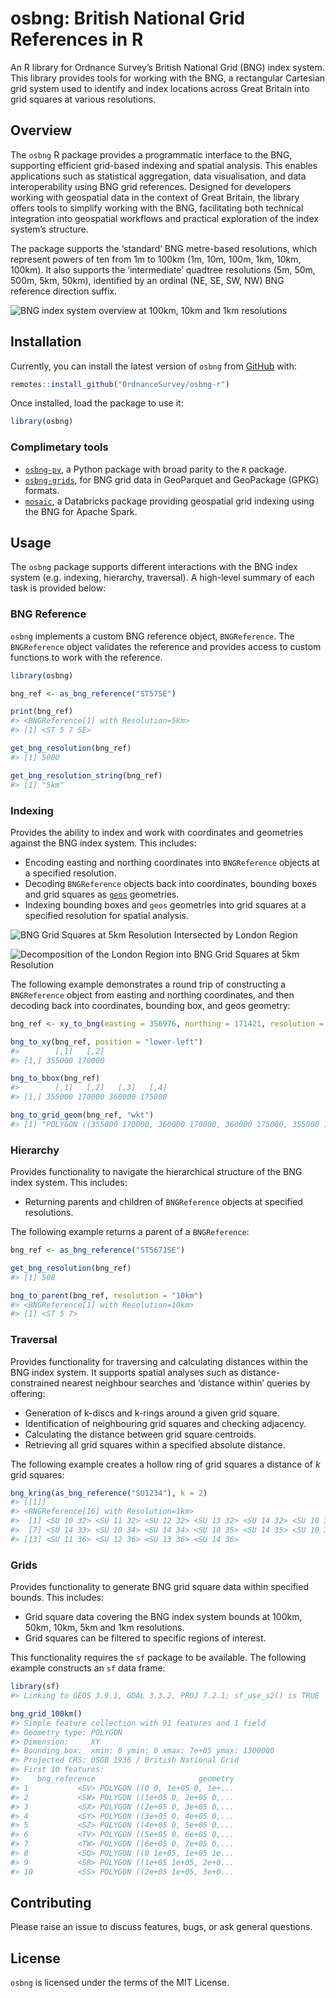 
<!-- README.md is generated from README.Rmd. Please edit that file -->

# osbng: British National Grid References in R

An R library for Ordnance Survey’s British National Grid (BNG) index
system. This library provides tools for working with the BNG, a
rectangular Cartesian grid system used to identify and index locations
across Great Britain into grid squares at various resolutions.

## Overview

The `osbng` R package provides a programmatic interface to the BNG,
supporting efficient grid-based indexing and spatial analysis. This
enables applications such as statistical aggregation, data
visualisation, and data interoperability using BNG grid references.
Designed for developers working with geospatial data in the context of
Great Britain, the library offers tools to simplify working with the
BNG, facilitating both technical integration into geospatial workflows
and practical exploration of the index system’s structure.

The package supports the ‘standard’ BNG metre-based resolutions, which
represent powers of ten from 1m to 100km (1m, 10m, 100m, 1km, 10km,
100km). It also supports the ‘intermediate’ quadtree resolutions (5m,
50m, 500m, 5km, 50km), identified by an ordinal (NE, SE, SW, NW) BNG
reference direction suffix.

![BNG index system overview at 100km, 10km and 1km
resolutions](man/figures/osbng_grids_100km_10km_1km_R.png) <!-- -->

## Installation

Currently, you can install the latest version of `osbng` from
[GitHub](https://github.com/OrdnanceSurvey/osbng-r) with:

``` r
remotes::install_github("OrdnanceSurvey/osbng-r")
```

Once installed, load the package to use it:

``` r
library(osbng)
```

### Complimetary tools

- [`osbng-py`](https://github.com/OrdnanceSurvey/osbng-py), a Python
  package with broad parity to the `R` package.
- [`osbng-grids`](https://github.com/OrdnanceSurvey/osbng-grids), for
  BNG grid data in GeoParquet and GeoPackage (GPKG) formats.
- [`mosaic`](https://github.com/databrickslabs/mosaic), a Databricks
  package providing geospatial grid indexing using the BNG for Apache
  Spark.

## Usage

The `osbng` package supports different interactions with the BNG index
system (e.g. indexing, hierarchy, traversal). A high-level summary of
each task is provided below:

### BNG Reference

`osbng` implements a custom BNG reference object, `BNGReference`. The
`BNGReference` object validates the reference and provides access to
custom functions to work with the reference.

``` r
library(osbng)

bng_ref <- as_bng_reference("ST57SE")

print(bng_ref)
#> <BNGReference[1] with Resolution=5km>
#> [1] <ST 5 7 SE>

get_bng_resolution(bng_ref)
#> [1] 5000

get_bng_resolution_string(bng_ref)
#> [1] "5km"
```

### Indexing

Provides the ability to index and work with coordinates and geometries
against the BNG index system. This includes:

- Encoding easting and northing coordinates into `BNGReference` objects
  at a specified resolution.
- Decoding `BNGReference` objects back into coordinates, bounding boxes
  and grid squares as [`geos`](https://cran.r-project.org/package=geos)
  geometries.
- Indexing bounding boxes and `geos` geometries into grid squares at a
  specified resolution for spatial analysis.

![BNG Grid Squares at 5km Resolution Intersected by London
Region](man/figures/osbng_indexing_geom_to_bng_5km_london.png)<!-- -->

![Decomposition of the London Region into BNG Grid Squares at 5km
Resolution](man/figures/osbng_indexing_geom_to_bng_intersection_5km_london.png)<!-- -->

The following example demonstrates a round trip of constructing a
`BNGReference` object from easting and northing coordinates, and then
decoding back into coordinates, bounding box, and geos geometry:

``` r
bng_ref <- xy_to_bng(easting = 356976, northing = 171421, resolution = "5km")

bng_to_xy(bng_ref, position = "lower-left")
#>        [,1]   [,2]
#> [1,] 355000 170000

bng_to_bbox(bng_ref)
#>        [,1]   [,2]   [,3]   [,4]
#> [1,] 355000 170000 360000 175000

bng_to_grid_geom(bng_ref, "wkt")
#> [1] "POLYGON ((355000 170000, 360000 170000, 360000 175000, 355000 175000, 355000 170000))"
```

### Hierarchy

Provides functionality to navigate the hierarchical structure of the BNG
index system. This includes:

- Returning parents and children of `BNGReference` objects at specified
  resolutions.

The following example returns a parent of a `BNGReference`:

``` r
bng_ref <- as_bng_reference("ST5671SE")

get_bng_resolution(bng_ref)
#> [1] 500

bng_to_parent(bng_ref, resolution = "10km")
#> <BNGReference[1] with Resolution=10km>
#> [1] <ST 5 7>
```

### Traversal

Provides functionality for traversing and calculating distances within
the BNG index system. It supports spatial analyses such as
distance-constrained nearest neighbour searches and ‘distance within’
queries by offering:

- Generation of k-discs and k-rings around a given grid square.
- Identification of neighbouring grid squares and checking adjacency.
- Calculating the distance between grid square centroids.
- Retrieving all grid squares within a specified absolute distance.

The following example creates a hollow ring of grid squares a distance
of *k* grid squares:

``` r
bng_kring(as_bng_reference("SU1234"), k = 2)
#> [[1]]
#> <BNGReference[16] with Resolution=1km>
#>  [1] <SU 10 32> <SU 11 32> <SU 12 32> <SU 13 32> <SU 14 32> <SU 10 33>
#>  [7] <SU 14 33> <SU 10 34> <SU 14 34> <SU 10 35> <SU 14 35> <SU 10 36>
#> [13] <SU 11 36> <SU 12 36> <SU 13 36> <SU 14 36>
```

### Grids

Provides functionality to generate BNG grid square data within specified
bounds. This includes:

- Grid square data covering the BNG index system bounds at 100km, 50km,
  10km, 5km and 1km resolutions.
- Grid squares can be filtered to specific regions of interest.

This functionality requires the `sf` package to be available. The
following example constructs an `sf` data frame:

``` r
library(sf)
#> Linking to GEOS 3.9.1, GDAL 3.3.2, PROJ 7.2.1; sf_use_s2() is TRUE

bng_grid_100km()
#> Simple feature collection with 91 features and 1 field
#> Geometry type: POLYGON
#> Dimension:     XY
#> Bounding box:  xmin: 0 ymin: 0 xmax: 7e+05 ymax: 1300000
#> Projected CRS: OSGB 1936 / British National Grid
#> First 10 features:
#>    bng_reference                       geometry
#> 1           <SV> POLYGON ((0 0, 1e+05 0, 1e+...
#> 2           <SW> POLYGON ((1e+05 0, 2e+05 0,...
#> 3           <SX> POLYGON ((2e+05 0, 3e+05 0,...
#> 4           <SY> POLYGON ((3e+05 0, 4e+05 0,...
#> 5           <SZ> POLYGON ((4e+05 0, 5e+05 0,...
#> 6           <TV> POLYGON ((5e+05 0, 6e+05 0,...
#> 7           <TW> POLYGON ((6e+05 0, 7e+05 0,...
#> 8           <SQ> POLYGON ((0 1e+05, 1e+05 1e...
#> 9           <SR> POLYGON ((1e+05 1e+05, 2e+0...
#> 10          <SS> POLYGON ((2e+05 1e+05, 3e+0...
```

## Contributing

Please raise an issue to discuss features, bugs, or ask general
questions.

## License

`osbng` is licensed under the terms of the MIT License.
